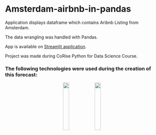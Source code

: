 # Amsterdam-airbnb-in-pandas
Application displays dataframe which contains Aribnb Listing from Amsterdam.

The data wrangling was handled with Pandas.

App is available on [Streamlit application](https://zuzannajusz-amsterdam-airbnb-in-pandas-app-szd8n2.streamlit.app/). 

Project was made during CoRise Python for Data Science Course.
### The following technologies were used during the creation of this forecast:
<p align="center">
<img src="https://upload.wikimedia.org/wikipedia/commons/thumb/e/ed/Pandas_logo.svg/1200px-Pandas_logo.svg.png" width="20%" height="20%" />
<img src="https://www.google.com/url?sa=i&url=https%3A%2F%2Fwww.datacamp.com%2Ftutorial%2Fstreamlit&psig=AOvVaw26dyPKp6HE4Gw1xWSxk2ew&ust=1672402767890000&source=images&cd=vfe&ved=0CBAQjRxqFwoTCMiJ8PjnnvwCFQAAAAAdAAAAABAE" width="20%" height="20%" />

